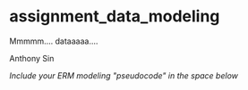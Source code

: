 # assignment_data_modeling
Mmmmm.... dataaaaa....

Anthony Sin

*Include your ERM modeling "pseudocode" in the space below*
